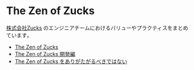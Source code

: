 # The Zen of Zucks

[株式会社Zucks](https://zucks.co.jp/) のエンジニアチームにおけるバリューやプラクティスをまとめています｡

- [The Zen of Zucks](the-zen-of-zucks.md)
- [The Zen of Zucks 開発編](the-zen-of-zucks-for-dev.md)
- [The Zen of Zucks をありがたがるべきではない](the-zen-of-zucks-is-not-bible.md)

